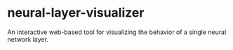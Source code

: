 # neural-layer-visualizer
An interactive web-based tool for visualizing the behavior of a single neural network layer.
